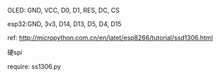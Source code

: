OLED: GND, VCC, D0, D1, RES, DC, CS

esp32:GND, 3v3, D14, D13, D5, D4, D15

ref: http://micropython.com.cn/en/latet/esp8266/tutorial/ssd1306.html 

硬spi

require: ss1306.py
